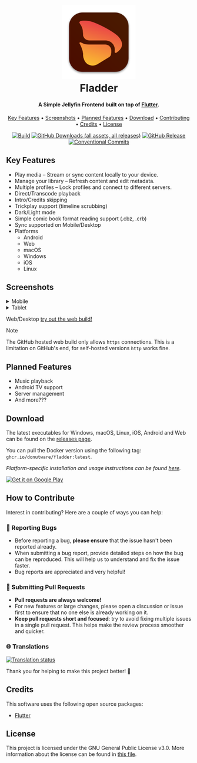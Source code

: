 
<h1 align="center">
  <br>
    <a href="https://github.com/DonutWare/Fladder"><img src="https://raw.githubusercontent.com/DonutWare/Fladder/refs/heads/develop/icons/production/fladder_macos_icon.png" alt="Fladder" width="200"></a>
  <br>
  Fladder
  <br>
</h1>

<h4 align="center">A Simple Jellyfin Frontend built on top of <a href="https://flutter.dev/" target="_blank">Flutter</a>.</h4>

<p align="center">
  <a href="#key-features">Key Features</a> •
  <a href="#screenshots">Screenshots</a> •
  <a href="#planned-features">Planned Features</a> •
  <a href="#download">Download</a> •
  <a href="#how-to-contribute">Contributing</a> •
  <a href="#credits">Credits</a> •
  <a href="#license">License</a>
</p>

<div align="center">
  
  [![Build](https://github.com/DonutWare/Fladder/actions/workflows/build.yml/badge.svg?branch=develop)](https://github.com/DonutWare/Fladder/actions/workflows/build.yml)
  [![GitHub Downloads (all assets, all releases)](https://img.shields.io/github/downloads/DonutWare/fladder/total)](https://github.com/DonutWare/Fladder/releases/latest)
  [![GitHub Release](https://img.shields.io/github/v/release/DonutWare/fladder?display_name=tag)](https://github.com/DonutWare/Fladder/releases/latest)
  [![Conventional Commits](https://img.shields.io/badge/Conventional%20Commits-1.0.0-%23FE5196?logo=conventionalcommits&logoColor=white)](https://conventionalcommits.org)
  
</div>



## Key Features

* Play media – Stream or sync content locally to your device.
* Manage your library – Refresh content and edit metadata.
* Multiple profiles – Lock profiles and connect to different servers.
* Direct/Transcode playback
* Intro/Credits skipping
* Trickplay support (timeline scrubbing)
* Dark/Light mode
* Simple comic book format reading support (.cbz, .crb)
* Sync supported on Mobile/Desktop
* Platforms
  - Android
  - Web
  - macOS
  - Windows 
  - iOS 
  - Linux 
 
## Screenshots
<details close>
  <summary>Mobile</summary>
   <img src="https://github.com/DonutWare/Fladder/blob/develop/assets/marketing/screenshots/Mobile/Dashboard.png?raw=true" alt="Fladder" width="200">  
   <img src="https://github.com/DonutWare/Fladder/blob/develop/assets/marketing/screenshots/Mobile/Details_2.png?raw=true" alt="Fladder" width="200">  
   <img src="https://github.com/DonutWare/Fladder/blob/develop/assets/marketing/screenshots/Mobile/Favourites.png?raw=true" alt="Fladder" width="200">  
   <img src="https://github.com/DonutWare/Fladder/blob/develop/assets/marketing/screenshots/Mobile/Library.png?raw=true" alt="Fladder" width="200">  
   <img src="https://github.com/DonutWare/Fladder/blob/develop/assets/marketing/screenshots/Mobile/Resume_Tab.png?raw=true" alt="Fladder" width="200">  
   <img src="https://github.com/DonutWare/Fladder/blob/develop/assets/marketing/screenshots/Mobile/Sync.png?raw=true" alt="Fladder" width="200">  
   <img src="https://github.com/DonutWare/Fladder/blob/develop/assets/marketing/screenshots/Mobile/Player.png?raw=true" alt="Fladder" width="1280">  
</details>

<details close>
  <summary>Tablet</summary>
   <img src="https://github.com/DonutWare/Fladder/blob/develop/assets/marketing/screenshots/Tablet/Dashboard.png?raw=true" alt="Fladder" width="1280">  
   <img src="https://github.com/DonutWare/Fladder/blob/develop/assets/marketing/screenshots/Tablet/Details.png?raw=true" alt="Fladder" width="1280">  
   <img src="https://github.com/DonutWare/Fladder/blob/develop/assets/marketing/screenshots/Tablet/Settings.png?raw=true" alt="Fladder" width="1280">  
   <img src="https://github.com/DonutWare/Fladder/blob/develop/assets/marketing/screenshots/Tablet/Sync.png?raw=true" alt="Fladder" width="1280">    
</details>

Web/Desktop [try out the web build!](https://DonutWare.github.io/Fladder)
> [!NOTE]
> The GitHub hosted web build only allows `https` connections. This is a limitation on GitHub's end, for self-hosted versions `http` works fine. 

## Planned Features

* Music playback
* Android TV support
* Server management
* And more???

## Download

The latest executables for Windows, macOS, Linux, iOS, Android and Web can be found on the [releases page](https://github.com/DonutWare/Fladder/releases).

You can pull the Docker version using the following tag: ```ghcr.io/donutware/fladder:latest```.

*Platform-specific installation and usage instructions can be found [here](https://github.com/DonutWare/Fladder/blob/develop/INSTALL.md).*


<a href='https://play.google.com/store/apps/details?id=nl.jknaapen.fladder&pcampaignid=pcampaignidMKT-Other-global-all-co-prtnr-py-PartBadge-Mar2515-1'><img alt='Get it on Google Play' src='https://play.google.com/intl/en_us/badges/static/images/badges/en_badge_web_generic.png' width=250/></a>


## How to Contribute
Interest in contributing? Here are a couple of ways you can help:

### 🐛 Reporting Bugs
- Before reporting a bug, **please ensure** that the issue hasn't been reported already.
- When submitting a bug report, provide detailed steps on how the bug can be reproduced. This will help us to understand and fix the issue faster.
- Bug reports are appreciated and very helpful!

### 🚀 Submitting Pull Requests
- **Pull requests are always welcome!** 
- For new features or large changes, please open a discussion or issue first to ensure that no one else is already working on it.
- **Keep pull requests short and focused**: try to avoid fixing multiple issues in a single pull request. This helps make the review process smoother and quicker.

### 🌐 Translations 
<a href="https://hosted.weblate.org/engage/fladder/">
<img src="https://hosted.weblate.org/widget/fladder/fladder/multi-auto.svg" alt="Translation status" />
</a>

Thank you for helping to make this project better! 🙌


## Credits

This software uses the following open source packages:
- [Flutter](https://flutter.dev/)

## License

This project is licensed under the GNU General Public License v3.0. More information about the license can be found in [this file](https://github.com/DonutWare/Fladder/blob/develop/LICENSE).


